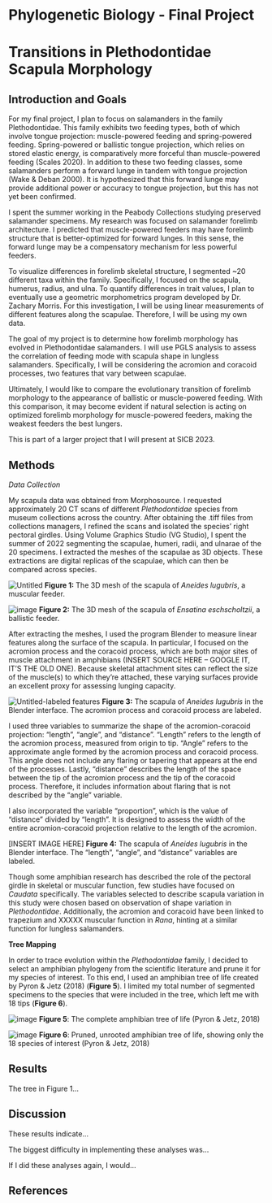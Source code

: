 # Phylogenetic Biology - Final Project

# Transitions in Plethodontidae Scapula Morphology

## Introduction and Goals

For my final project, I plan to focus on salamanders in the family Plethodontidae. This family exhibits two feeding types, both of which involve tongue projection: muscle-powered feeding and spring-powered feeding. Spring-powered or ballistic tongue projection, which relies on stored elastic energy, is comparatively more forceful than muscle-powered feeding (Scales 2020). In addition to these two feeding classes, some salamanders perform a forward lunge in tandem with tongue projection (Wake & Deban 2000). It is hypothesized that this forward lunge may provide additional power or accuracy to tongue projection, but this has not yet been confirmed.

I spent the summer working in the Peabody Collections studying preserved salamander specimens. My research was focused on salamander forelimb architecture. I predicted that muscle-powered feeders may have forelimb structure that is better-optimized for forward lunges. In this sense, the forward lunge may be a compensatory mechanism for less powerful feeders.

To visualize differences in forelimb skeletal structure, I segmented ~20 different taxa within the family. Specifically, I focused on the scapula, humerus, radius, and ulna. To quantify differences in trait values, I plan to eventually use a geometric morphometrics program developed by Dr. Zachary Morris. For this investigation, I will be using linear measurements of different features along the scapulae. Therefore, I will be using my own data.

The goal of my project is to determine how forelimb morphology has evolved in Plethodontidae salamanders. I will use PGLS analysis to assess the correlation of feeding mode with scapula shape in lungless salamanders. Specifically, I will be considering the acromion and coracoid processes, two features that vary between scapulae.

Ultimately, I would like to compare the evolutionary transition of forelimb morphology to the appearance of ballistic or muscle-powered feeding. With this comparison, it may become evident if natural selection is acting on optimized forelimb morphology for muscle-powered feeders, making the weakest feeders the best lungers.

This is part of a larger project that I will present at SICB 2023.

## Methods

*Data Collection*

My scapula data was obtained from Morphosource. I requested approximately 20 CT scans of different *Plethodontidae* species from museum collections across the country. After obtaining the .tiff files from collections managers, I refined the scans and isolated the species’ right pectoral girdles. Using Volume Graphics Studio (VG Studio), I spent the summer of 2022 segmenting the scapulae, humeri, radii, and ulnarae of the 20 specimens. I extracted the meshes of the scapulae as 3D objects. These extractions are digital replicas of the scapulae, which can then be compared across species.


![Untitled](https://user-images.githubusercontent.com/90157894/207922956-ee0e650c-7643-4889-b0b3-f9d6f7240cca.png)
**Figure 1:** The 3D mesh of the scapula of *Aneides lugubris*, a muscular feeder.


![image](https://user-images.githubusercontent.com/90157894/207924377-5780050b-0b6e-45d0-ae05-dfbeac0f26f3.png)
**Figure 2:** The 3D mesh of the scapula of *Ensatina eschscholtzii*, a ballistic feeder.


After extracting the meshes, I used the program Blender to measure linear features along the surface of the scapula. In particular, I focused on the acromion process and the coracoid process, which are both major sites of muscle attachment in amphibians (INSERT SOURCE HERE – GOOGLE IT, IT’S THE OLD ONE). Because skeletal attachment sites can reflect the size of the muscle(s) to which they’re attached, these varying surfaces provide an excellent proxy for assessing lunging capacity.


![Untitled-labeled features](https://user-images.githubusercontent.com/90157894/207926424-5ea666fe-bbc9-4a3e-90b3-501e8265817e.png)
**Figure 3:** The scapula of *Aneides lugubris* in the Blender interface. The acromion process and coracoid process are labeled. 


I used three variables to summarize the shape of the acromion-coracoid projection: “length”, “angle”, and “distance”. “Length” refers to the length of the acromion process, measured from origin to tip. “Angle” refers to the approximate angle formed by the acromion process and coracoid process. This angle does not include any flaring or tapering that appears at the end of the processes. Lastly, “distance” describes the length of the space between the tip of the acromion process and the tip of the coracoid process. Therefore, it includes information about flaring that is not described by the “angle” variable.

I also incorporated the variable “proportion”, which is the value of “distance” divided by “length”. It is designed to assess the width of the entire acromion-coracoid projection relative to the length of the acromion. 


[INSERT IMAGE HERE]
**Figure 4:** The scapula of *Aneides lugubris* in the Blender interface. The “length”, “angle”, and “distance” variables are labeled.


Though some amphibian research has described the role of the pectoral girdle in skeletal or muscular function, few studies have focused on *Caudata* specifically. The variables selected to describe scapula variation in this study were chosen based on observation of shape variation in *Plethodontidae*. Additionally, the acromion and coracoid have been linked to trapezium and XXXXX muscular function in *Rana*, hinting at a similar function for lungless salamanders.


**Tree Mapping**

In order to trace evolution within the *Plethodontidae* family, I decided to select an amphibian phylogeny from the scientific literature and prune it for my species of interest. To this end, I used an amphibian tree of life created by Pyron & Jetz (2018) (**Figure 5**). I limited my total number of segmented specimens to the species that were included in the tree, which left me with 18 tips (**Figure 6**).


![image](https://user-images.githubusercontent.com/90157894/207920620-490ec27b-0478-46ca-9b21-517092195cfe.png)
**Figure 5**: The complete amphibian tree of life (Pyron & Jetz, 2018)


![image](https://user-images.githubusercontent.com/90157894/207946802-90770cb2-6f22-44df-bea6-61eb3ec93df3.png)
**Figure 6**: Pruned, unrooted amphibian tree of life, showing only the 18 species of interest (Pyron & Jetz, 2018)




## Results

The tree in Figure 1...

## Discussion

These results indicate...

The biggest difficulty in implementing these analyses was...

If I did these analyses again, I would...

## References

